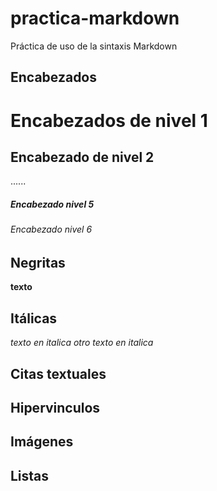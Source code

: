 # practica-markdown
Práctica de uso de la sintaxis Markdown
## Encabezados

# Encabezados de nivel 1

## Encabezado de nivel 2
......
##### Encabezado nivel 5
###### Encabezado nivel 6

## Negritas

**texto** 

## Itálicas
*texto en italica*
_otro texto en italica_

## Citas textuales

## Hipervinculos

## Imágenes

## Listas
